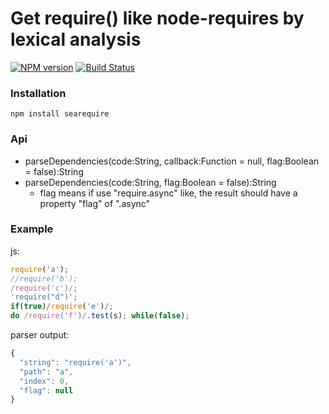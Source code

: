 Get require() like node-requires by lexical analysis
===

[![NPM version](https://badge.fury.io/js/searequire.png)](https://npmjs.org/package/searequire)
[![Build Status](https://secure.travis-ci.org/seajs/searequire.png?branch=master)](https://travis-ci.org/seajs/searequire)


### Installation
```
npm install searequire
```

### Api
* parseDependencies(code:String, callback:Function = null, flag:Boolean = false):String
* parseDependencies(code:String, flag:Boolean = false):String
  * flag means if use "require.async" like, the result should have a property "flag" of ".async"

### Example
js:
```js
require('a');
//require('b');
/require('c')/;
'require("d")';
if(true)/require('e')/;
do /require('f')/.test(s); while(false);
```
parser output:
```js
{
  "string": "require('a')",
  "path": "a",
  "index": 0,
  "flag": null
}
```